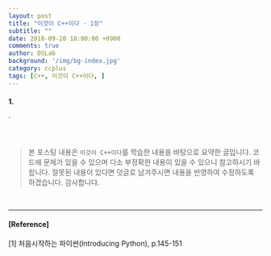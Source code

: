 ```yaml
---
layout: post
title: "이것이 C++이다 - 1장"
subtitle: ""
date: 2018-09-20 18:00:00 +0900
comments: true
author: DSLab
background: '/img/bg-index.jpg'
category: ccplus
tags: [C++, 이것이 C++이다, ]
---
```


#### 1.
  `


<br>

>본 포스팅 내용은 `이것이 C++이다`를 학습한 내용을 바탕으로 요약한 글입니다. 코드에 문제가 있을 수 있으며 다소 부정확한 내용이 있을 수 있으니 참고하시기 바랍니다. 잘못된 내용이 있다면 덧글로 남겨주시면 내용을 반영하여 수정하도록 하겠습니다. 감사합니다.

<br>

---

#### [Reference]

[1] 처음시작하는 파이썬(Introducing Python), p.145-151
